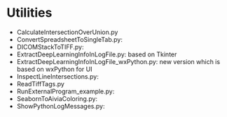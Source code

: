 # Utilities

- CalculateIntersectionOverUnion.py
- ConvertSpreadsheetToSingleTab.py: 
- DICOMStackToTIFF.py: 
- ExtractDeepLearningInfoInLogFile.py: based on Tkinter
- ExtractDeepLearningInfoInLogFile_wxPython.py: new version which is based on wxPython for UI
- InspectLineIntersections.py: 
- ReadTiffTags.py
- RunExternalProgram_example.py: 
- SeabornToAiviaColoring.py: 
- ShowPythonLogMessages.py: 
